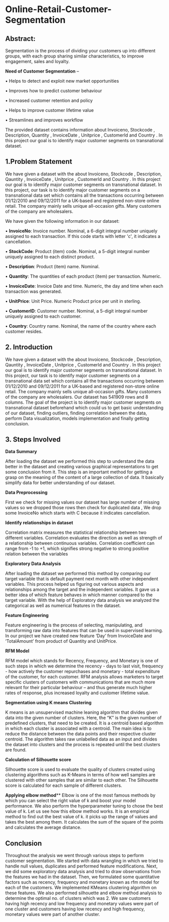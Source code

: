 # Online-Retail-Customer-Segmentation

## **Abstract**:

 Segmentation is the process of dividing your customers up into different groups, with each group sharing similar characteristics, to improve engagement, sales and loyalty.

**Need of Customer Segmentation** – 

•	Helps to detect and exploit new market opportunities 

•	Improves how to predict customer behaviour

•	Increased customer retention and policy

•	Helps to improve customer lifetime value

•	Streamlines and improves workflow

The provided dataset contains information about Invoiceno, Stockcode , Description, Quantity , InvoiceDate , Unitprice , CustomerId and Country . In this project our goal is to identify major customer segments on transnational dataset.

## **1.Problem Statement**
 
We have given a dataset with the about Invoiceno, Stockcode , Description, Qauntity , InvoiceDate , Unitprice , CustomerId and Country . In this project our goal is to identify major customer segments on transnational dataset. In this project, our task is to identify major customer segments on a transnational data set which contains all the transactions occurring between 01/12/2010 and 09/12/2011 for a UK-based and registered non-store online retail. The company mainly sells unique all-occasion gifts. Many customers of the company are wholesalers.
        
We have given the following information in our dataset:

•	**InvoiceNo**: Invoice number. Nominal, a 6-digit integral number uniquely assigned to each transaction. If this code starts with letter 'c', it indicates a cancellation.

•	**StockCode**: Product (item) code. Nominal, a 5-digit integral number uniquely assigned to each distinct product.

•	**Description**: Product (item) name. Nominal.

•	**Quantity**: The quantities of each product (item) per transaction. Numeric.

•	**InvoiceDate**: Invoice Date and time. Numeric, the day and time when each transaction was generated.

•	**UnitPrice**: Unit Price. Numeric Product price per unit in sterling.

•	**CustomerID**: Customer number. Nominal, a 5-digit integral number uniquely assigned to each customer.

•	**Country**: Country name. Nominal, the name of the country where each customer resides.

## 2. **Introduction**
 
 We have given a dataset with the about Invoiceno, Stockcode , Description, Qauntity , InvoiceDate , Unitprice , CustomerId and Country . In this project our goal is to identify major customer segments on transnational dataset. In this project, our task is to identify major customer segments on a transnational data set which contains all the transactions occurring between 01/12/2010 and 09/12/2011 for a UK-based and registered non-store online retail. The company mainly sells unique all-occasion gifts. Many customers of the company are wholesalers.
Our dataset has 541909 rows and 8 columns. The goal of the project is to identify major customer segments on transnational dataset beforehand which could us to get basic understanding of our dataset, finding outliers, finding correlation between the data, perform Data visualization, models implementation and finally getting conclusion. 

## 3. **Steps Involved**


**Data Summary**

After loading the dataset we performed this step to understand the data better in the dataset and creating various graphical representations to get some conclusion from it.
This step is an important method for getting a grasp on the meaning of the content of a large collection of data. It basically simplify data for better understanding of our dataset. 

**Data Preprocessing**

First we check for missing values our dataset has large number of missing values so we dropped those rows then check for duplicated data , We drop some InvoiceNo which starts with C because it indicates cancellation. 

**Identify relationships in dataset** 

Correlation matrix measures the statistical relationship between two different variables. Correlation evaluates the direction as well as strength of a relationship between continuous variables. Correlation coefficient can range from -1 to +1, which signifies strong negative to strong positive relation between the variables


**Exploratory Data Analysis** 

After loading the dataset we performed this method by comparing our target variable that is default payment next month with other independent variables. This process helped us figuring out various aspects and relationships among the target and the independent variables. It gave us a better idea of which feature behaves in which manner compared to the target variable. With the help of Exploratory data analysis we analyzed the categorical as well as numerical features in the dataset.

**Feature Engineering**

Feature engineering is the process of selecting, manipulating, and transforming raw data into features that can be used in supervised learning.
In our project we have created new feature ‘Day’ from InvoiceDate and ‘TotalAmount’ from product of Quantity and UnitPrice. 

**RFM Model**

RFM model which stands for Recency, Frequency, and Monetary is one of such steps in which we determine the recency - days to last visit, frequency - how actively the customer repurchases and monetary - total expenditure of the customer, for each customer. RFM analysis allows marketers to target specific clusters of customers with communications that are much more relevant for their particular behaviour – and thus generate much higher rates of response, plus increased loyalty and customer lifetime value.

**Segmentation using K means Clustering**

K means is an unsupervised machine leaning algorithm that divides given data into the given number of clusters. Here, the “K” is the given number of predefined clusters, that need to be created. It is a centroid based algorithm in which each cluster is associated with a centroid. The main idea is to reduce the distance between the data points and their respective cluster centroid. The algorithm takes raw unlabelled data as an input and divides the dataset into clusters and the process is repeated until the best clusters are found.

**Calculation of Silhouette score**
 
 Silhouette score is used to evaluate the quality of clusters created using clustering algorithms such as K-Means in terms of how well samples are clustered with other 
 samples that are similar to each other. The Silhouette score is calculated for each sample of different clusters.

**Applying elbow method****
Elbow is one of the most famous methods by which you can select the right value of k and boost your model performance. We also perform the hyperparameter tuning to chose the best value of k. Let us see how this elbow method works. It is an empirical  method to find out the best value of k. it picks up the range of values and takes the best among them. It calculates the sum of the square of the points and calculates the average distance.


## **Conclusion**

Throughout the analysis we went through various steps to perform customer segmentation. We started with data wrangling in which we tried to handle null values, duplicates and performed feature modifications. Next, we did some exploratory data analysis and tried to draw observations from the features we had in the dataset. Then, we formulated some quantitative factors such as recency, frequency and monetary known as rfm model for each of the customers. We implemented KMeans clustering algorithm on these features. We also performed silhouette and elbow method analysis to determine the optimal no. of clusters which was 2. We saw customers having high recency and low frequency and monetary values were part of one cluster and customers having low recency and high frequency, monetary values were part of another cluster.

